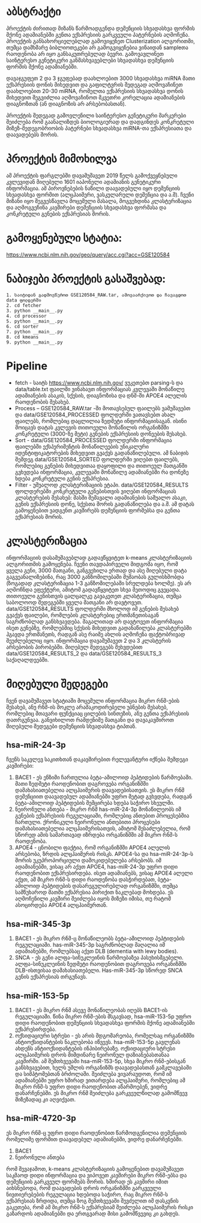 # აბსტრაქტი

პროექტის ძირითად მიზანს წარმოადგენდა დემენციის სხვადასხვა ფორმის მქონე ადამიანებში გენთა ექსპრესიის გარკვეული პატერნების აღმოჩენა. პროექტის განსახორციელებლად გამოვიყენეთ Clusterization ალგორითმი, თუმცა დამხმარე ბიბლიოთეკები არ გამოგვიყენებია ვინაიდან sampleთა რაოდენობა არ იყო განსაკუთრებულად ბევრი. გამოვავლინეთ საინტერესო გენეტიკური განმასხვავებლები სხვადასხვა დემენციის ფორმის მქონე ადამიანებში.

დავაჯგუფეთ 2 და 3 ჯგუფებად დაახლოებით 3000 სხვადასხვა miRNA მათი ექსპრესიის დონის მიხედვით და გაფილტვრის შედეგად აღმოვაჩინეთ დაახლოებით 20-30 miRNA, რომელთა ექსპრესიის სხვადასხვა დონის მიხედვით შეგვიძლია აღმოვაჩინოთ მკვეთრი კორელაცია ადამიანების დიაგნოზთან (ან დიაგნოზის არ არსებობასთან).

პროექტის შედეგად გამოვლენილი საინტერესო გენეტიკური მარკერები შეიძლება რომ გაანალიზდეს ბიოლოგიურად და დადგინდეს კონკრეტული მიზეზ-შედეგობრიობის პატერნები სხვადასხვა miRNA-თა ექსპრესიათა და დაავადებებს შორის. 

# პროექტის მიმოხილვა
ამ პროექტის ფარგლებში დავამუშავეთ 2019 წელს გამოქვეყნებული კვლევიდან მიღებული 1601 იაპონელი ადამიანის გენეტიკური ინფორმაცია.  ამ პიროვნებების ნაწილი დაავადებული იყო დემენციის სხვადასხვა ფორმით (ალცჰაიმერი, ვასკულარული დემენცია და ა.შ). ჩვენი მიზანი იყო შეგვესწავლა მოცემული მასალა, მოგვეხდინა კლასტერიზაცია და აღმოგვეჩინა კავშირები დემენციის სხვადასხვა ფორმასა და კონკრეტული გენების ექსპრესიას შორის. 

# გამოყენებული სტატია:
https://www.ncbi.nlm.nih.gov/geo/query/acc.cgi?acc=GSE120584
 
# ნაბიჯები პროექტის გასაშვებად: 
    1. საიტიდან გადმოვწეროთ GSE120584_RAW.tar, ამოვაარქივოთ და ჩავაგდოთ data ფოლდერში
    2. cd fetcher
    3. python __main__.py
    4. cd processor
    5. python __main__.py
    6. cd sorter
    7. python __main__.py
    8. cd kmeans
    9. python __main__.py

# Pipeline

   - fetch - საიტს https://www.ncbi.nlm.nih.gov/ ვუკეთებთ parsing-ს და data/table.txt ფაილში ვინახავთ ინფორმაციას კვლევაში მონაწილე ადამიანების ასაკის, სქესის, დიაგნოზისა და დნმ-ში APOE4 ალელის რაოდენობის შესახებ.
   - Process – GSE120584_RAW.tar -ში მოთავსებულ ფაილებს ვამუშავებთ და data/GSE120584_PROCESSED ფოლდერში ვათავსებთ ახალ ფაილებს, რომლებიც დაცლილია ზედმეტი ინფორმაციისაგან. ისინი მოიცავს დატას კვლევის თითოეული მონაწილის ორგანიზმში კონკრეტული (3000-ზე მეტი) გენების ექსპრესიის დონეების შესახებ. 
   - Sort - data/GSE120584_PROCESSED ფოლდერში ინფორმაცია ფაილებში ექსპერიმენტის მონაწილეების უნიკალური იდენტიფიკატორების მიხედვით გვაქვს გადანაწილებული. ამ ნაბიჯის შემდეგ data/GSE120584_SORTED ფოლდერში ვიღებთ ფაილებს, რომლებიც გენების მიხედვითაა დაყოფილი და თითოეულ მათგანში გვხვდება ინფორმაცია, კვლევაში მონაწილე ადამიანებში რა დონეზე ხდება კონკრეტული გენის ექსპრესია. 
   - Filter - უშუალოდ კლასტერიზაციის ეტაპი. data/GSE120584_RESULTS ფოლდერებში კონკრეტული გენებისთვის ვიღებთ ინფორმაციას კლასტერების შესახებ: მასში შემავალი ადამიანების საშუალო ასაკი, გენის ექსპრესიის დონე, სქესთა შორის გადანაწილება და ა.შ. ამ დატას გამოყენებით ვადგენთ კავშირებს დემენციის ფორმებსა და გენთა ექსპრესიას შორის. 

# კლასტერიზაცია
ინფორმაციის დასამუშავებლად გადავწყვიტეთ k-means კლასტერიზაციის ალგორითმის გამოყენება. ჩვენი თავდაპირველი მიდგომა იყო, რომ ყველა გენი, 3000 მათგანი, განგვეხილა ერთად და ასე მიღებული დატა გაგვეანალიზებინა, რაც 3000 განზომილებაში მუშაობას გულისხმობდა (ზოგადად კლასტერიზაცია 1-3 განზომილებაში სრულდება ხოლმე). ეს არ აღმოჩნდა ეფექტური, ამიტომ გადავწყვიტეთ სხვა მეთოდიც გვეცადა. თითოეული გენისთვის ცალცალკე გავაკეთეთ კლასტერიზაცია, თუმცა საბოლოოდ შედეგებში ყველა მათგანი არ დავტოვეთ. data/GSE120584_RESULTS  ფოლდერში მხოლოდ იმ გენების შესახებ გვაქვს ფაილები, რომლების კლასტერებიც ერთმანეთისაგან საგრძნობლად განსხვავდება. მაგალითად არ დავტოვეთ ინფორმაცია ისეთ გენებზე, რომლებშიც სქესის მიხედვით გადანაწილება კლასტერებში ჰგავდა ერთმანეთს, რადგან ასე რაიმე ახლის აღმოჩენა ფაქტობრივად შეუძლებელიც იყო. ინფორმაცია დავამუშავეთ 2 და 3 კლასტერის არსებობის პირობებში. მიღებულ შედეგებს შეხვდებით data/GSE120584_RESULTS_2 და data/GSE120584_RESULTS_3 საქაღალდეებში. 

# მიღებული შედეგები
ჩვენ დავამუშავეთ სტატიაში მოცემული ინფორმაცია მიკრო რნმ-ების შესახებ, ანუ რნმ-ის მოკლე არამაკოდირებელი უბნების შესახებ, რომლებიც მთავარი ფუნქციაც ცილების სინთეზის, ანუ გენთა ექსპრესიის დათრგუნვაა. განვიხილოთ რამდენიმე მათგანი და დავაკავშიროთ მიღებული შედეგები დემენციის სხვადასხვა ტიპთან.

## hsa-miR-24-3p
ჩვენს საკვლევ საკითხთან დაკავშირებით რელევანტური იქნება შემდეგი კავშირები:
  1. BACE1 - ეს ენზიმი ჩართულია ბეტა-ამილოიდ პეპტიდების წარმოებაში. მათი ზედმეტი რაოდენობით დაგროვება ორგანიზმში დამახასიათებელია ალცჰაიმერის დაავადებისათვის. ეს მიკრო რნმ დემენციით დაავადებულ ადამიანებში უფრო მეტად გვხვდება, რადგან ბეტა-ამილოიდ პეპტიდების შემცირება ხდება საჭირო სხეულში.  
  2.  ნეირონული ანთება - მიკრო რნმ has-miR-24-3p მონაწილეობს იმ გენების ექსპრესიის რეგულაციაში, რომლებიც ანთებით პროცესებშია ჩართული. ქრონიკული ნეირონული ანთებითი პროცესები დამახასიათებელია ალცჰაიმერისათვის, ამიტომ შესაძლებელია, რომ სწორედ ამის სამართავად იზრდება ორგანიზმში ამ მიკრო რნმ-ს რაოდენობა.  
  3. APOE4 -  ცნობილი ფაქტია, რომ ორგანიზმში APOE4 ალელის არსებობა, ზრდის ალცჰაიმერის რისკს. APOE4-სა და hsa-miR-24-3p-ს შორის უკუპროპორციული დამოკიდებულება არსებობს. იმ ადამიანებში, ვისაც არ აქვთ APOE4, has-miR-24-3p უფრო დიდი რაოდენობით ექსპრესირდება. ისეთ ადამიანებს, ვისაც APOE4 ალელი აქვთ, ამ მიკრო რნმ-ს დიდი რაოდენობა დასჭირდებათ, ბეტა-ამილოიდ პეპტიდების დასარეგულირებლად ორგანიზმში, თუმცა სამწუხაროდ მათში ექსპრესია პირიქით ნაკლებად მოხდება. ეს აღმოჩენილი კავშირი შეიძლება იყოს მიზეზი იმისა, თუ რატომ ასოცირდება APOE4 ალცჰაიმერთან. 

## hsa-miR-345-3p
   1. BACE1 - ეს მიკრო რნმ-ც მონაწილეობს ბეტა-ამილოიდ პეპტიდების რეგულაციაში. has-miR-345-3p საგრძნობლად მაღალია იმ ადამიანებში, რომლებსაც აქვთ DLB (dementia with lewy bodies).
   2. SNCA - ეს გენი ალფა-სინუკლეინის წარმოებაზეა პასუხისმგებელი. ალფა-სინუკლეინის ზედმეტი რაოდენობით დაგროვება ორგანიზმში DLB-ისთვისაა დამახასიათებელი. Has-miR-345-3p სწორედ SNCA გენის ექსპრესიას თრგუნავს. 

## hsa-miR-153-5p
   1. BACE1 - ეს მიკრო რნმ ასევე მონაწილეობას იღებს BACE1-ის რეგულაციაში. წინა მიკრო რნმ-ების მსგავსად, hsa-miR-153-5p უფრო დიდი რაოდენობით დემენციის სხვადასხვა ფორმის მქონე ადამიანებში ექსპრესირდება. 
   2. ოქსიდაციური სტრესი - ეს არის მდგომარეობა, რომელსაც ორგანიზმში ანტიოქსიდანტების ნაკლებობა იწვევს. hsa-miR-153-5p გავლენას ახდენს ანტიოქსიდანტების ინჰიბირებაზე. ოქსიდაციური სტრესი ალცჰაიმერის დროს მიმდინარე ნეირონულ დაზიანებასთანაა კავშირში. ამ შემთხვევაში hsa-miR-153-5p, სხვა მიკრო რნმ-ებისგან განსხვავებით, ხელს უშლის ორგანიზმს დაავადებასთან გამკლავებაში და სიმპტომებთან ბრძოლაში. შეიძლება ვივარაუდოთ, რომ იმ ადამიანებში უფრო ხშირად ვითარდება ალცჰაიმერი, რომლებიც ამ მიკრო რნმ-ს უფრო დიდი რაოდენობით აწარმოებენ, ვიდრე დანარჩენებში. ეს მიკრო რნმ შეიძლება გარკვეულწილად გამომწვევ მიზეზადაც კი აღვიქვათ. 

## hsa-miR-4720-3p
ეს მიკრო რნმ-ც უფრო დიდი რაოდენობით წარმოდგენილია დემენციის რომელიმე ფორმით დაავადებულ ადამიანებში, ვიდრე დანარჩენებში. 
   1. BACE1
   2. ნეირონული ანთება

რომ შევაჯამოთ, k-means კლასტერიზაციის გამოყენებით დავამუშავეთ საკმაოდ დიდი ინფორმაცია და ვიპოვეთ კავშირები მიკრო რნმ-ებსა და დემენციის გარკვეულ ფორმებს შორის. ხშირად ეს კავშირი იმით აიხსნებოდა, რომ დაავადების დროს ორგანიზმში გარკვეული ნივთიერებების რეგულაცია ხდებოდა საჭირო, რაც მიკრო რნმ-ს ექსპრესიას ზრდიდა, თუმცა ზოგ შემთხვევაში შევძელით იმ დასკვნის გაკეთება, რომ ამ მიკრო რნმ-ს ექსპრესიამ შეიძლება ალცჰაიმერის რისკი გაზარდოს ადამიანებში და ერთგვარად მისი გამომწვევიც კი გახდეს. 
